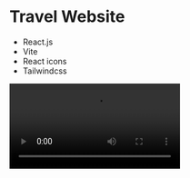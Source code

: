 # Travel Website
- React.js
- Vite
- React icons
- Tailwindcss

<video controls src="website-travel.mp4" title="Title"></video>
